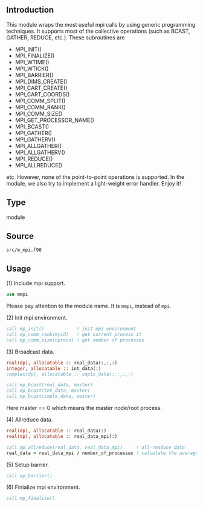 ## Introduction

This module wraps the most useful mpi calls by using generic programming techniques. It supports most of the collective operations (such as BCAST, GATHER, REDUCE, etc.). These subroutines are

* MPI_INIT()
* MPI_FINALIZE()
* MPI_WTIME()
* MPI_WTICK()
* MPI_BARRIER()
* MPI_DIMS_CREATE()
* MPI_CART_CREATE()
* MPI_CART_COORDS()
* MPI_COMM_SPLIT()
* MPI_COMM_RANK()
* MPI_COMM_SIZE()
* MPI_GET_PROCESSOR_NAME()
* MPI_BCAST()
* MPI_GATHER()
* MPI_GATHERV()
* MPI_ALLGATHER()
* MPI_ALLGATHERV()
* MPI_REDUCE()
* MPI_ALLREDUCE()

etc. However, none of the point-to-point operations is supported. In the module, we also try to implement a light-weight error handler. Enjoy it!

## Type

module

## Source

`src/m_mpi.f90`

## Usage

(1) Include mpi support.

```fortran
use mmpi
```

Please pay attention to the module name. It is `mmpi`, instead of `mpi`.

(2) Init mpi environment.

```fortran
call mp_init()            ! init mpi environment
call mp_comm_rank(myid)   ! get current process it
call mp_comm_size(nprocs) ! get number of processes
```

(3) Broadcast data.

```fortran
real(dp), allocatable :: real_data(:,:,:)
integer, allocatable :: int_data(:)
complex(dp), allocatable :: cmplx_data(:,:,:,:)

call mp_bcast(real_data, master)
call mp_bcast(int_data, master)
call mp_bcast(cmplx_data, master)
```

Here master == 0 which means the master node/root process.

(4) Allreduce data.

```fortran
real(dp), allocatable :: real_data(:)
real(dp), allocatable :: real_data_mpi(:)

call mp_allreduce(real_data, real_data_mpi)     ! all-readuce data
real_data = real_data_mpi / number_of_processes ! calculate the average
```

(5) Setup barrier.

```fortran
call mp_barrier()
```

(6) Finialize mpi environment.

```fortran
call mp_finalize()
```
